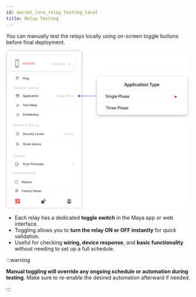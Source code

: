 ```yaml
---
id: macset_lora_relay_testing_local
title: Relay Testing
---
```


You can manually test the relays locally using on-screen toggle buttons before final deployment.

![title image](./assets/selec_applcation_phase.svg)

- Each relay has a dedicated **toggle switch** in the Maya app or web interface.
- Toggling allows you to **turn the relay ON or OFF instantly** for quick validation.
- Useful for checking **wiring, device response**, and **basic functionality** without needing to set up a full schedule.



:::warning

**Manual toggling will override any ongoing schedule or automation during testing**. Make sure to re-enable the desired automation afterward if needed.

:::